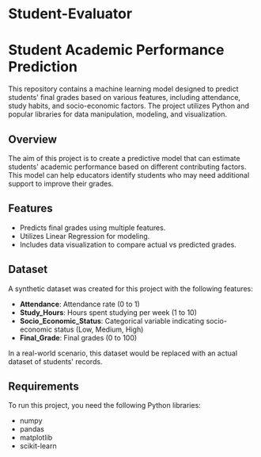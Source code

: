 # Student-Evaluator
# Student Academic Performance Prediction

This repository contains a machine learning model designed to predict students' final grades based on various features, including attendance, study habits, and socio-economic factors. The project utilizes Python and popular libraries for data manipulation, modeling, and visualization.

## Overview

The aim of this project is to create a predictive model that can estimate students' academic performance based on different contributing factors. This model can help educators identify students who may need additional support to improve their grades.

## Features

- Predicts final grades using multiple features.
- Utilizes Linear Regression for modeling.
- Includes data visualization to compare actual vs predicted grades.

## Dataset

A synthetic dataset was created for this project with the following features:

- **Attendance**: Attendance rate (0 to 1)
- **Study_Hours**: Hours spent studying per week (1 to 10)
- **Socio_Economic_Status**: Categorical variable indicating socio-economic status (Low, Medium, High)
- **Final_Grade**: Final grades (0 to 100)

In a real-world scenario, this dataset would be replaced with an actual dataset of students' records.

## Requirements

To run this project, you need the following Python libraries:

- numpy
- pandas
- matplotlib
- scikit-learn
